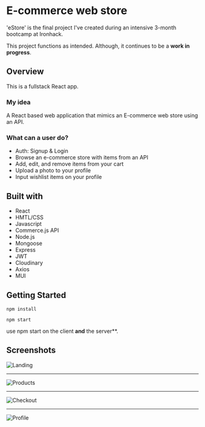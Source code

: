 # E-commerce web store

'eStore' is the final project I've created during an intensive 3-month bootcamp at Ironhack.

This project functions as intended. Although, it continues to be a **work in progress**.

## Overview

This is a fullstack React app.

### My idea

A React based web application that mimics an E-commerce web store using an API. 

### What can a user do?

-   Auth: Signup & Login
-   Browse an e-commerce store with items from an API
-   Add, edit, and remove items from your cart
-   Upload a photo to your profile
-   Input wishlist items on your profile

## Built with

-   React
-   HMTL/CSS
-   Javascript
-   Commerce.js API
-   Node.js
-   Mongoose
-   Express
-   JWT
-   Cloudinary
-   Axios
-   MUI


## Getting Started

```Console
npm install
```

 
```Console
npm start
```
use npm start on the client **and** the server**.

## Screenshots



![Landing](https://user-images.githubusercontent.com/73913997/152535705-47c39268-b749-45f9-8ca6-30c521e851cc.png)

-----

![Products](https://user-images.githubusercontent.com/73913997/152535838-78796b7c-c9d2-43c7-8fc7-dace3319989a.png)

-----

![Checkout](https://user-images.githubusercontent.com/73913997/152536410-53f8fa95-62ca-4a77-9fcf-9b33731d5fc7.png)

-----

![Profile](https://user-images.githubusercontent.com/73913997/152535882-8f9b7c0c-955a-4de3-9552-636de7631113.png)


